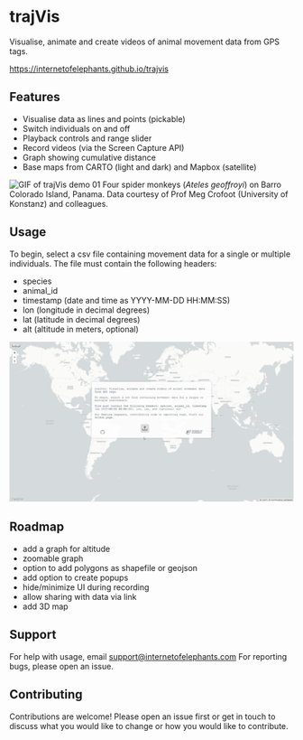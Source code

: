# trajVis
Visualise, animate and create videos of animal movement data from GPS tags.

https://internetofelephants.github.io/trajvis

## Features
- Visualise data as lines and points (pickable)
- Switch individuals on and off
- Playback controls and range slider
- Record videos (via the Screen Capture API)
- Graph showing cumulative distance
- Base maps from CARTO (light and dark) and Mapbox (satellite)

![GIF of trajVis demo 01](https://github.com/internetofelephants/trajvis/main/website/trajVis_demo_01.gif)
Four spider monkeys (_Ateles geoffroyi_) on Barro Colorado Island, Panama. Data courtesy of Prof Meg Crofoot (University of Konstanz) and colleagues.

## Usage
To begin, select a csv file containing movement data for a single or multiple individuals. The file must contain the following headers:
- species
- animal_id
- timestamp (date and time as YYYY-MM-DD HH:MM:SS)
- lon (longitude in decimal degrees)
- lat (latitude in decimal degrees)
- alt (altitude in meters, optional)

![GIF of trajVis demo 02](https://github.com/internetofelephants/trajvis/blob/main/website/trajVis_demo_02.gif)

## Roadmap
- add a graph for altitude
- zoomable graph
- option to add polygons as shapefile or geojson
- add option to create popups
- hide/minimize UI during recording
- allow sharing with data via link
- add 3D map

## Support
For help with usage, email support@internetofelephants.com
For reporting bugs, please open an issue.

## Contributing
Contributions are welcome! Please open an issue first or get in touch to discuss what you would like to change or how you would like to contribute.
